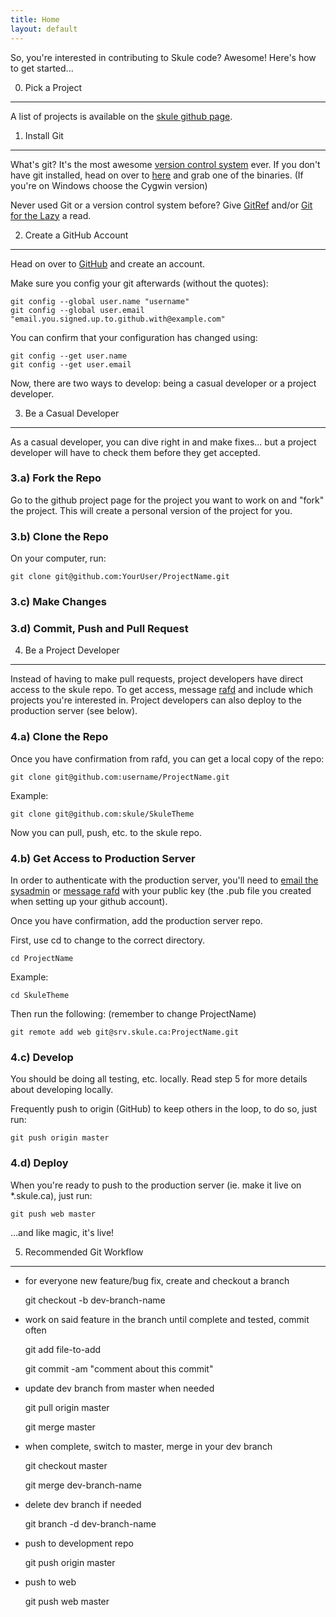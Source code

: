 ```yaml
---
title: Home
layout: default
---
```


So, you're interested in contributing to Skule code? Awesome! Here's how to get started... 


0) Pick a Project
-----------------
A list of projects is available on the [skule github page](http://github.com/skule/).


1) Install Git
--------------

What's git? It's the most awesome [version control system](http://en.wikipedia.org/wiki/Revision_control) ever. 
If you don't have git installed, head on over to [here](http://git-scm.com/download) and grab one of the binaries. 
(If you're on Windows choose the Cygwin version)

Never used Git or a version control system before? 
Give [GitRef](http://gitref.org/) and/or [Git for the Lazy](http://www.spheredev.org/wiki/Git_for_the_lazy) a read.


2) Create a GitHub Account
--------------------------

Head on over to [GitHub](http://github.com/) and create an account.

Make sure you config your git afterwards (without the quotes):

    git config --global user.name "username"
    git config --global user.email "email.you.signed.up.to.github.with@example.com"

You can confirm that your configuration has changed using:

    git config --get user.name
    git config --get user.email

Now, there are two ways to develop: being a casual developer or a project developer.

3) Be a Casual Developer
-------------------------

As a casual developer, you can dive right in and make fixes... but a project developer will have to check them before they get accepted.

### 3.a) Fork the Repo

Go to the github project page for the project you want to work on and "fork" the project.
This will create a personal version of the project for you.

### 3.b) Clone the Repo

On your computer, run:

    git clone git@github.com:YourUser/ProjectName.git
    
### 3.c) Make Changes

### 3.d) Commit, Push and Pull Request

4) Be a Project Developer
-------------------------

Instead of having to make pull requests, project developers have direct access to the skule repo. 
To get access, message [rafd](http://github.com/rafd) and include which projects you're interested in.
Project developers can also deploy to the production server (see below).

### 4.a) Clone the Repo

Once you have confirmation from rafd, you can get a local copy of the repo:

    git clone git@github.com:username/ProjectName.git

Example:

    git clone git@github.com:skule/SkuleTheme

Now you can pull, push, etc. to the skule repo.

### 4.b) Get Access to Production Server

In order to authenticate with the production server, you'll need to [email the sysadmin](mailto:sysadmin@skule.ca) 
or [message rafd](http://github.com/rafd) with your public key (the .pub file you created when setting up your github account).

Once you have confirmation, add the production server repo.

First, use cd to change to the correct directory.

    cd ProjectName

Example:

    cd SkuleTheme

Then run the following: (remember to change ProjectName)

    git remote add web git@srv.skule.ca:ProjectName.git

### 4.c) Develop

You should be doing all testing, etc. locally. Read step 5 for more details about developing locally.


Frequently push to origin (GitHub) to keep others in the loop, to do so, just run:

    git push origin master

### 4.d) Deploy

When you're ready to push to the production server (ie. make it live on \*.skule.ca), just run:

    git push web master

...and like magic, it's live!


5) Recommended Git Workflow
-------------------------

 -  for everyone new feature/bug fix, create and checkout a branch 
    
    git checkout -b dev-branch-name

 -  work on said feature in the branch until complete and tested, commit often 

    git add file-to-add

    git commit -am "comment about this commit"

 -  update dev branch from master when needed

    git pull origin master

    git merge master

 -  when complete, switch to master, merge in your dev branch

    git checkout master

    git merge dev-branch-name

 -  delete dev branch if needed 

    git branch -d dev-branch-name

 -  push to development repo

    git push origin master

 -  push to web

    git push web master
